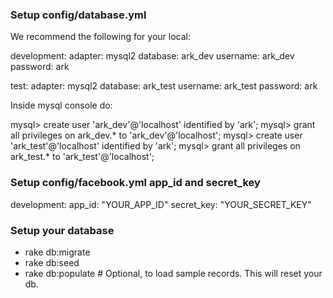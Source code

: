 ### Setup config/database.yml

We recommend the following for your local:

  development:
    adapter:  mysql2
    database: ark_dev
    username: ark_dev
    password: ark 
  
  test:
    adapter:  mysql2
    database: ark_test
    username: ark_test
    password: ark 

Inside mysql console do:

  mysql> create user 'ark_dev'@'localhost' identified by 'ark';
  mysql> grant all privileges on ark_dev.* to 'ark_dev'@'localhost';
  mysql> create user 'ark_test'@'localhost' identified by 'ark';
  mysql> grant all privileges on ark_test.* to 'ark_test'@'localhost';


### Setup config/facebook.yml app_id and secret_key

development:
  app_id:     "YOUR_APP_ID"
  secret_key: "YOUR_SECRET_KEY"

### Setup your database

* rake db:migrate
* rake db:seed
* rake db:populate # Optional, to load sample records. This will reset your db.
